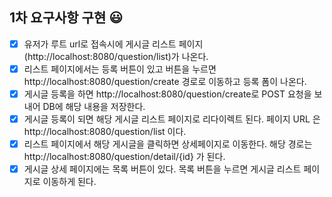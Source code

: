 ## 1차 요구사항 구현 😃
- [x] 유저가 루트 url로 접속시에 게시글 리스트 페이지(http://localhost:8080/question/list)가 나온다.
- [x] 리스트 페이지에서는 등록 버튼이 있고 버튼을 누르면 http://localhost:8080/question/create 경로로 이동하고 등록 폼이 나온다.
- [x] 게시글 등록을 하면 http://localhost:8080/question/create로 POST 요청을 보내어 DB에 해당 내용을 저장한다.
- [x] 게시글 등록이 되면 해당 게시글 리스트 페이지로 리다이렉트 된다. 페이지 URL 은 http://localhost:8080/question/list 이다.
- [x] 리스트 페이지에서 해당 게시글을 클릭하면 상세페이지로 이동한다. 해당 경로는 http://localhost:8080/question/detail/{id} 가 된다.
- [x] 게시글 상세 페이지에는 목록 버튼이 있다. 목록 버튼을 누르면 게시글 리스트 페이지로 이동하게 된다.